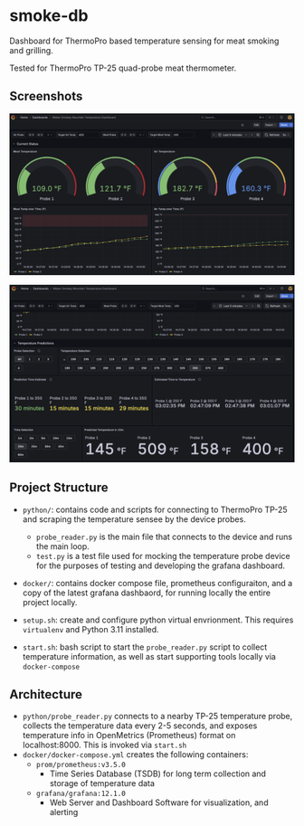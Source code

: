 # smoke-db
Dashboard for ThermoPro based temperature sensing for meat smoking and grilling. 

Tested for ThermoPro TP-25 quad-probe meat thermometer. 


## Screenshots
![Main Status Panels](.github/images/img1_status.png)

![Prediction Panels](.github/images/img2_predictions.png)

## Project Structure
- `python/`: contains code and scripts for connecting to ThermoPro TP-25 and scraping the temperature sensee by the device probes.
    - `probe_reader.py` is the main file that connects to the device and runs the main loop. 
    - `test.py` is a test file used for mocking the temperature probe device for the purposes of testing and developing the grafana dashboard. 
- `docker/`: contains docker compose file, prometheus configuraiton, and a copy of the latest grafana dashbaord, for running locally the entire project locally.

- `setup.sh`: create and configure python virtual envrionment. This requires `virtualenv` and Python 3.11 installed.  
- `start.sh`: bash script to start the `probe_reader.py` script to collect temperature information, as well as start supporting tools locally via `docker-compose`

## Architecture
- `python/probe_reader.py` connects to a nearby TP-25 temperature probe, collects the temperature data every 2-5 seconds, and exposes temperature info in OpenMetrics (Prometheus) format on localhost:8000. This is invoked via `start.sh`
- `docker/docker-compose.yml` creates the following containers:
    - `prom/prometheus:v3.5.0`
        - Time Series Database (TSDB) for long term collection and storage of temperature data
    - `grafana/grafana:12.1.0`
        - Web Server and Dashboard Software for visualization, and alerting 
